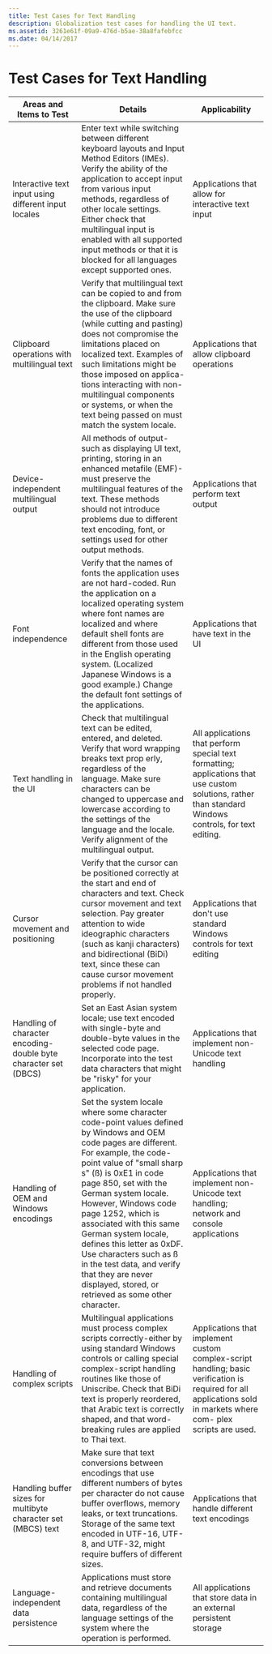 ```yaml
---
title: Test Cases for Text Handling
description: Globalization test cases for handling the UI text.
ms.assetid: 3261e61f-09a9-476d-b5ae-38a8fafebfcc
ms.date: 04/14/2017
---
```


# Test Cases for Text Handling

|**Areas and Items to Test**|**Details**|**Applicability**|
|---|---|---|
|Interactive text input using different input locales|Enter text while switching between different keyboard layouts and Input Method Editors (IMEs). Verify the ability of the application to accept input from various input methods, regardless of other locale settings. Either check that multilingual input is enabled with all supported input methods or that it is blocked for all languages except supported ones.|Applications that allow for interactive text input|
|Clipboard operations with multilingual text|Verify that multilingual text can be copied to and from the clipboard. Make sure the use of the clipboard (while cutting and pasting) does not compromise the limitations placed on localized text. Examples of such limitations might be those imposed on applica- tions interacting with non- multilingual components or systems, or when the text being passed on must match the system locale.|Applications that allow clipboard operations|
|Device-independent multilingual output|All methods of output-such as displaying UI text, printing, storing in an enhanced metafile (EMF)-must preserve the multilingual features of the text. These methods should not introduce problems due to different text encoding, font, or settings used for other output methods.|Applications that perform text output|
|Font independence|Verify that the names of fonts the application uses are not hard-coded. Run the application on a localized operating system where font names are localized and where default shell fonts are different from those used in the English operating system. (Localized Japanese Windows is a good example.) Change the default font settings of the applications.|Applications that have text in the UI|
|Text handling in the UI|Check that multilingual text can be edited, entered, and deleted. Verify that word wrapping breaks text prop erly, regardless of the language. Make sure characters can be changed to uppercase and lowercase according to the settings of the language and the locale. Verify alignment of the multilingual output.|All applications that perform special text formatting; applications that use custom solutions, rather than standard Windows controls, for text editing.|
|Cursor movement and positioning|Verify that the cursor can be positioned correctly at the start and end of characters and text. Check cursor movement and text selection. Pay greater attention to wide ideographic characters (such as kanji characters) and bidirectional (BiDi) text, since these can cause cursor movement problems if not handled properly.|Applications that don't use standard Windows controls for text editing|
|Handling of character encoding-double byte character set (DBCS)|Set an East Asian system locale; use text encoded with single-byte and double-byte values in the selected code page. Incorporate into the test data characters that might be "risky" for your application.|Applications that implement non-Unicode text handling|
|Handling of OEM and Windows encodings|Set the system locale where some character code-point values defined by Windows and OEM code pages are different. For example, the code-point value of "small sharp s" (ß) is 0xE1 in code page 850, set with the German system locale. However, Windows code page 1252, which is associated with this same German system locale, defines this letter as 0xDF. Use characters such as ß in the test data, and verify that they are never displayed, stored, or retrieved as some other character.|Applications that implement non-Unicode text handling; network and console applications|
|Handling of complex scripts|Multilingual applications must process complex scripts correctly-either by using standard Windows controls or calling special complex-script handling routines like those of Uniscribe. Check that BiDi text is properly reordered, that Arabic text is correctly shaped, and that word-breaking rules are applied to Thai text.|Applications that implement custom complex-script handling; basic verification is required for all applications sold in markets where com- plex scripts are used.|
|Handling buffer sizes for multibyte character set (MBCS) text|Make sure that text conversions between encodings that use different numbers of bytes per character do not cause buffer overflows, memory leaks, or text truncations. Storage of the same text encoded in UTF-16, UTF-8, and UTF-32, might require buffers of different sizes.|Applications that handle different text encodings|
|Language-independent data persistence|Applications must store and retrieve documents containing multilingual data, regardless of the language settings of the system where the operation is performed.|All applications that store data in an external persistent storage|


